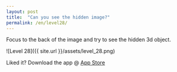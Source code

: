 ```yaml
---
layout: post
title:  "Can you see the hidden image?"
permalink: /en/level28/
---
```

Focus to the back of the image and try to see the hidden 3d object.

![Level 28]({{ site.url }}/assets/level_28.png)

Liked it? Download the app @ [App Store][app_store] 

[app_store]: http://appstore.com